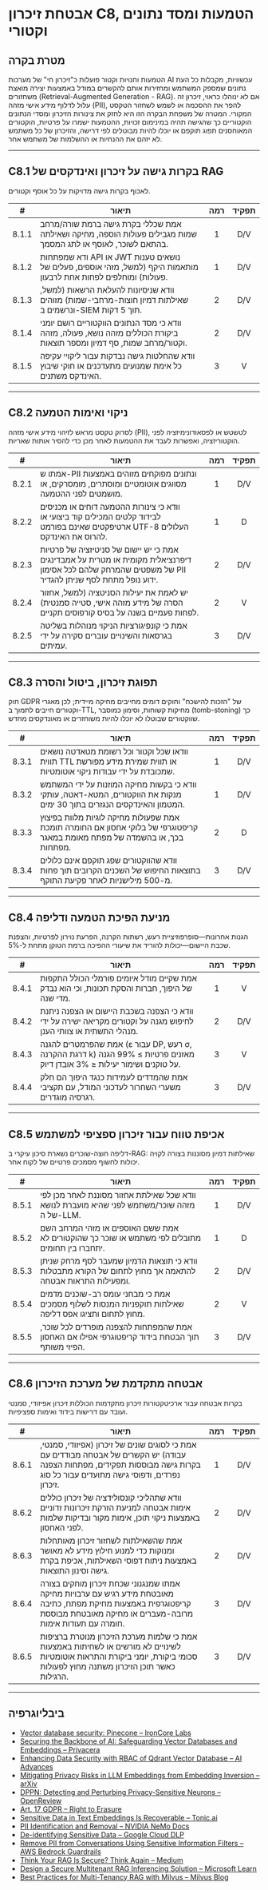 # אבטחת זיכרון C8, הטמעות ומסד נתונים וקטורי

## מטרת בקרה

הטמעות וחנויות וקטור פועלות כ"זיכרון חי" של מערכות AI עכשוויות, מקבלות כל העת נתונים שמספק המשתמש ומחזירות אותם להקשרים במודל באמצעות יצירה מואצת משחזורים (Retrieval-Augmented Generation - RAG). אם לא ינוהלו כראוי, זיכרון זה עלול לדלוף מידע אישי מזהה (PII), להפר את ההסכמה או לשמש לשחזור הטקסט המקורי. המטרה של משפחת הבקרה הזו היא לחזק את צינורות הזיכרון ומסדי הנתונים הוקטוריים כך שהגישה תהיה במינימום זכויות, ההטמעות ישמרו על פרטיות, הוקטורים המאוחסנים תפוג תוקפם או יוכלו להיות מבוטלים לפי דרישה, והזיכרון של כל משתמש לא יזהם את ההנחיות או ההשלמות של משתמש אחר.

---

## C8.1 בקרות גישה על זיכרון ואינדקסים של RAG

לאכוף בקרות גישה מדויקות על כל אוסף וקטורים.

|   #   | תיאור                                                                                                                   | רמה | תפקיד |
| :---: | ----------------------------------------------------------------------------------------------------------------------- | :-: | :---: |
| 8.1.1 | אמת שכללי בקרת גישה ברמת שורה/מרחב שמות מגבילים פעולות הוספה, מחיקה ושאילתה בהתאם לשוכר, לאוסף או לתג המסמך.            |  1  |  D/V  |
| 8.1.2 | ודא שמפתחות API או JWT נושאים טענות מותאמות היקף (למשל, מזהי אוספים, פעלים של פעולות) ומוחלפים לפחות אחת לרבעון.        |  1  |  D/V  |
| 8.1.3 | וודא שניסיונות להעלאת הרשאות (למשל, שאילתות דמיון חוצות-מרחבי-שמות) מזוהים ונרשמים ב-SIEM תוך 5 דקות.                   |  2  |  D/V  |
| 8.1.4 | וודא כי מסד הנתונים הווקטוריים רושם יומני ביקורת הכוללים מזהה נושא, פעולה, מזהה וקטור/מרחב שמות, סף דמיון ומספר תוצאות. |  2  |  D/V  |
| 8.1.5 | וודא שהחלטות גישה נבדקות עבור ליקויי עקיפה כל אימת שמנועים מתעדכנים או חוקי שיבוץ האינדקס משתנים.                       |  3  |   V   |

---

## C8.2 ניקוי ואימות הטמעה

לסרוק טקסט מראש לזיהוי מידע אישי מזהה (PII), לטשטש או לפסאודונימיזציה לפני הוקטוריזציה, ואפשרות לעבד את ההטמעות לאחר מכן כדי להסיר אותות שאריות.

|   #   | תיאור                                                                                                                                                 | רמה | תפקיד |
| :---: | ----------------------------------------------------------------------------------------------------------------------------------------------------- | :-: | :---: |
| 8.2.1 | אמתו ש-PII ונתונים מפוקחים מזוהים באמצעות מסווגים אוטומטיים ומוסתרים, מומסרקים, או מושמטים לפני ההטמעה.                                               |  1  |  D/V  |
| 8.2.2 | וודא כי צינורות ההטמעה דוחים או מכניסים לבידוד קלטים המכילים קוד ביצועי או ארטיפקטים שאינם בפורמט UTF-8 העלולים להרוס את האינדקס.                     |  1  |   D   |
| 8.2.3 | אמת כי יש יישום של סניטיזציה של פרטיות דיפרנציאלית מקומית או מטרית על אמבדינגים של משפטים שהמרחק שלהם לכל אסימון PII ידוע נופל מתחת לסף שניתן להגדיר. |  2  |  D/V  |
| 8.2.4 | יש לאמת את יעילות הסניטציה (למשל, אחזור הסרה של מידע מזהה אישי, סטייה סמנטית) לפחות פעמיים בשנה על בסיס קורפוסים תקניים.                              |  2  |   V   |
| 8.2.5 | אמת כי קונפיגורציות הניקוי מנוהלות בשליטה בגרסאות והשינויים עוברים סקירה על ידי עמיתים.                                                               |  3  |  D/V  |

---

## C8.3 תפוגת זיכרון, ביטול והסרה

חוק GDPR של "הזכות להישכח" וחוקים דומים מחייבים מחיקה מיידית; לכן מאגרי וקטורים חייבים לתמוך ב-TTL, מחיקות קשוחות, וסימון כמוסבר (tomb-stoning) כך שווקטורים שבוטלו לא יוכלו להיות משוחזרים או מאונדקסים מחדש.

|   #   | תיאור                                                                                                                      | רמה | תפקיד |
| :---: | -------------------------------------------------------------------------------------------------------------------------- | :-: | :---: |
| 8.3.1 | וודאו שכל וקטור וכל רשומת מטאדטה נושאים תווית TTL או תווית שמירת מידע מפורשת שמכובדת על ידי עבודות ניקוי אוטומטיות.        |  1  |  D/V  |
| 8.3.2 | וודא כי בקשות מחיקה המוזנות על ידי המשתמש מנקות את הווקטורים, המטא-דאטה, עותקי המטמון והאינדקסים הנגזרים בתוך 30 ימים.     |  1  |  D/V  |
| 8.3.3 | אמת שפעולות מחיקה לוגיות מלוות בפיצוץ קריפטוגרפי של בלוקי אחסון אם החומרה תומכת בכך, או בהשמדה של מפתח מאומת במאגר מפתחות. |  2  |   D   |
| 8.3.4 | וודא שהווקטורים שפג תוקפם אינם כלולים בתוצאות החיפוש של השכנים הקרובים תוך פחות מ-500 מילישניות לאחר פקיעת התוקף.          |  3  |  D/V  |

---

## C8.4 מניעת הפיכת הטמעה ודליפה

הגנות אחרונות—סופרפוזיציית רעש, רשתות הקרנה, הפרעת נוירון לפרטיות, והצפנת שכבת היישום—יכולות להוריד את שיעורי ההפיכה ברמת הטוקן מתחת ל-5%.

|   #   | תיאור                                                                                                                   | רמה | תפקיד |
| :---: | ----------------------------------------------------------------------------------------------------------------------- | :-: | :---: |
| 8.4.1 | אמת שקיים מודל איומים פורמלי הכולל התקפות של היפוך, חברות והסקת תכונות, וכי הוא נבדק מדי שנה.                           |  1  |   V   |
| 8.4.2 | וודא כי הצפנה בשכבת היישום או הצפנה ניתנת לחיפוש מגנה על וקטורים מקריאה ישירה על ידי מנהלי התשתית או צוותי הענן.        |  2  |  D/V  |
| 8.4.3 | אמת שהפרמטרים להגנה (ε עבור DP, רעש σ, דרגת ההקרנה k) מאזנים פרטיות ≥ 99% הגנה על טוקנים ושימור יעילות ≤ 3% אובדן דיוק. |  3  |   V   |
| 8.4.4 | אמת שהמדדים לעמידות כנגד היפוך הם חלק משערי השחרור לעדכוני המודל, עם תקציבי רגרסיה מוגדרים.                             |  3  |  D/V  |

---

## C8.5 אכיפת טווח עבור זיכרון ספציפי למשתמש

דליפה חוצה-שוכרים נשארת סיכון עיקרי ב-RAG: שאילתות דמיון מסוננות בצורה לקויה יכולות לחשוף מסמכים פרטיים של לקוח אחר.

|   #   | תיאור                                                                                                   | רמה | תפקיד |
| :---: | ------------------------------------------------------------------------------------------------------- | :-: | :---: |
| 8.5.1 | וודא שכל שאילתת אחזור מסוננת לאחר מכן לפי מזהה שוכר/משתמש לפני שהיא מועברת לנושא של ה-LLM.              |  1  |  D/V  |
| 8.5.2 | אמת ששם האוספים או מזהי המרחב השם מתובלים לפי משתמש או שוכר כך שהוקטורים לא יתחברו בין תחומים.          |  1  |   D   |
| 8.5.3 | וודא כי תוצאות הדמיון שמעבר לסף מרחק שניתן להתאמה אך מחוץ לתחום של הקורא מתבטלות ומפעילות התראות אבטחה. |  2  |  D/V  |
| 8.5.4 | אמת כי מבחני עומס רב-שוכנים מדמים שאילתות תוקפניות המנסות לשלוף מסמכים מחוץ לתחום ותציגו אפס דליפה.     |  2  |   V   |
| 8.5.5 | אמת שהמפתחות להצפנה מופרדים לכל שוכר, תוך הבטחת בידוד קריפטוגרפי אפילו אם האחסון הפיזי משותף.           |  3  |  D/V  |

---

## C8.6 אבטחה מתקדמת של מערכת הזיכרון

בקרות אבטחה עבור ארכיטקטורות זיכרון מתקדמות הכוללות זיכרון אפיזודי, סמנטי ועובד עם דרישות בידוד ואימות ספציפיות.

|   #   | תיאור                                                                                                                                                                        | רמה | תפקיד |
| :---: | ---------------------------------------------------------------------------------------------------------------------------------------------------------------------------- | :-: | :---: |
| 8.6.1 | אמת כי לסוגים שונים של זיכרון (אפיזודי, סמנטי, עבודה) יש הקשרים של אבטחה מבודדים עם בקרות גישה מבוססות תפקידים, מפתחות הצפנה נפרדים, ודפוסי גישה מתועדים עבור כל סוג זיכרון. |  1  |  D/V  |
| 8.6.2 | וודא שתהליכי קונסולידציה של זיכרון כוללים אימות אבטחה למניעת הזרקת זיכרונות זדוניים באמצעות ניקוי תוכן, אימות מקור ובדיקות שלמות לפני האחסון.                                |  2  |  D/V  |
| 8.6.3 | אמת שהשאילתות לשחזור זיכרון מאותחלות ומנוקות כדי למנוע חילוץ מידע לא מאושר באמצעות ניתוח דפוסי השאילתות, אכיפת בקרת גישה וסינון התוצאות.                                     |  2  |  D/V  |
| 8.6.4 | אמתו שמנגנוני שכחת זיכרון מוחקים בצורה מאובטחת מידע רגיש עם ערבויות מחיקה קריפטוגרפית באמצעות מחיקת מפתח, כתיבה מרובה-מעברים או מחיקה מאובטחת מבוססת חומרה עם תעודות אימות.  |  3  |  D/V  |
| 8.6.5 | אמת כי שלמות מערכת הזיכרון מנוטרת ברציפות לשינויים לא מורשים או לשחיתות באמצעות סכומי ביקורת, יומני ביקורת והתראות אוטומטיות כאשר תוכן הזיכרון משתנה מחוץ לפעולות הרגילות.   |  3  |  D/V  |

---

## ביבליוגרפיה

* [Vector database security: Pinecone – IronCore Labs](https://ironcorelabs.com/vectordbs/pinecone-security/)
* [Securing the Backbone of AI: Safeguarding Vector Databases and Embeddings – Privacera](https://privacera.com/blog/securing-the-backbone-of-ai-safeguarding-vector-databases-and-embeddings/)
* [Enhancing Data Security with RBAC of Qdrant Vector Database – AI Advances](https://ai.gopubby.com/enhancing-data-security-with-role-based-access-control-of-qdrant-vector-database-3878769bec83)
* [Mitigating Privacy Risks in LLM Embeddings from Embedding Inversion – arXiv](https://arxiv.org/html/2411.05034v1)
* [DPPN: Detecting and Perturbing Privacy-Sensitive Neurons – OpenReview](https://openreview.net/forum?id=DF5TVzpTW0)
* [Art. 17 GDPR – Right to Erasure](https://gdpr-info.eu/art-17-gdpr/)
* [Sensitive Data in Text Embeddings Is Recoverable – Tonic.ai](https://www.tonic.ai/blog/sensitive-data-in-text-embeddings-is-recoverable)
* [PII Identification and Removal – NVIDIA NeMo Docs](https://docs.nvidia.com/nemo-framework/user-guide/latest/datacuration/personalidentifiableinformationidentificationandremoval.html)
* [De-identifying Sensitive Data – Google Cloud DLP](https://cloud.google.com/sensitive-data-protection/docs/deidentify-sensitive-data)
* [Remove PII from Conversations Using Sensitive Information Filters – AWS Bedrock Guardrails](https://docs.aws.amazon.com/bedrock/latest/userguide/guardrails-sensitive-filters.html)
* [Think Your RAG Is Secure? Think Again – Medium](https://medium.com/%40vijay.poudel1/think-your-rag-is-secure-think-again-heres-how-to-actually-lock-it-down-c4c30e3864e7)
* [Design a Secure Multitenant RAG Inferencing Solution – Microsoft Learn](https://learn.microsoft.com/en-us/azure/architecture/ai-ml/guide/secure-multitenant-rag)
* [Best Practices for Multi-Tenancy RAG with Milvus – Milvus Blog](https://milvus.io/blog/build-multi-tenancy-rag-with-milvus-best-practices-part-one.md)

